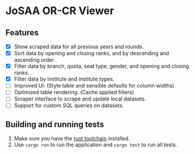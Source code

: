 # JoSAA OR-CR Viewer

## Features

- [x] Show scraped data for all previous years and rounds.
- [x] Sort data by opening and closing ranks, and by descending and ascending order.
- [x] Filter data by branch, quota, seat type, gender, and opening and closing ranks.
- [x] Filter data by institute and institute types.
- [ ] Improved UI. (Style table and sensible defaults for column widths)
- [ ] Optimized table rendering. (Cache applied filters)
- [ ] Scraper interface to scrape and update local datasets.
- [ ] Support for custom SQL queries on datasets.

## Building and running tests

1. Make sure you have the [rust toolchain](https://www.rust-lang.org/) installed.
2. Use `cargo run` to run the application and `cargo test` to run all tests.
